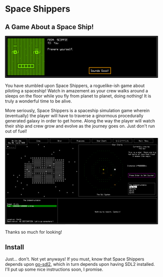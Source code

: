 # Space Shippers

## A Game About a Space Ship!

![prepare for scippie](res/readme/prepare.png)

You have stumbled upon Space Shippers, a roguelike-ish game about piloting a spaceship! Watch in amazement as your crew walks around a sleeps on the floor while you fly from planet to planet, doing nothing! It is truly a wonderful time to be alive.

More seriously, Space Shippers is a spaceship simulation game wherein (eventually) the player will have to traverse a ginormous procedurally generated galaxy in order to get home. Along the way the player will watch their ship and crew grow and evolve as the journey goes on. Just don't run out of fuel!

![screenshot as of 2017-12-03](res/readme/space.png)

Thanks so much for looking!

## Install

Just... don't. Not yet anyways! If you must, know that Space Shippers depends upon [go-sdl2](www.github.com/veandco/go-sdl2), which in turn depends upon having SDL2 installed. I'll put up some nice instructions soon, I promise.